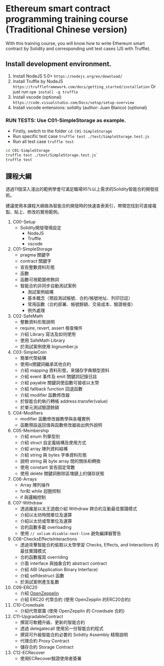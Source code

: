 # Ethereum smart contract programming training course (Traditional Chinese version)

With this training course, you will know how to write Ethereum smart contract by Solidity and corresponding unit test cases (JS with Truffle).

## Install development environment.

1. Install NodeJS 5.0+
`https://nodejs.org/en/download/`
2. Install Truffle by NodeJS
`https://truffleframework.com/docs/getting_started/installation`
Or just run `npm install -g truffle`
3. Install vscode (optional)
`https://code.visualstudio.com/Docs/setup/setup-overview`
4. Install vscode entensions: solidity (author: Juan Blanco) (optional)

### RUN TESTS: Use C01-SimpleStorage as example.
- Firstly, switch to the folder
`cd C01-SimpleStorage`
- Run specific test case
`truffle test ./test/SimpleStorage.test.js`
- Run all test case
`truffle test`

```sh
cd C01-SimpleStorage
truffle test ./test/SimpleStorage.test.js`
truffle test
```

## 課程大綱

透過11個深入淺出的範例學會可滿足職場95%以上需求的Solidity智能合約開發技術。

建議使用本課程大綱做為智能合約開發時的快速查表索引，帶領您找到可直接複製、貼上、修改的實用範例。

1. C00-Setup
    - Solidity開發環境設定
        - NodeJS
        - Truffle
        - vscode
2. C01-SimpleStorage
    - pragma 關鍵字
    - contract 關鍵字
    - 宣告整數資料形態
    - 函數
    - 函數可視範圍修飾詞
    - 智能合約非同步自動測試案例
        - 測試案例結構
        - 基本概念（預設測試帳號、合約/帳號地址、列印日誌）
        - 常用函數（合約部署、帳號餘額、交易成本、驗證檢查）
        - 例外處理
3. C02-SafeMath
    - 整數資料形態說明
    - require, revert, assert 檢查條件
    - 介紹 Library 寫法及如何使用
    - 使用 SafeMath Library
    - 於測試案例使用 bignumber.js
4. C03-SimpleCoin
    - 簡單代幣結構
    - 使用is關鍵詞繼承其他合約
    - 介紹 mapping 資料形態，來儲存字典類型資料
    - 介紹 event 事件及 emit 關鍵詞記錄日誌
    - 介紹 payable 關鍵詞使函數可接收以太幣
    - 介紹 fallback function 回退函數
    - 介紹 modifier 函數修改器
    - 於智能合約執行轉帳 address.transfer(value)
    - 於單元測試驗證餘額
5. C04-Modifiers
    - modifier 函數修改器教學與各種實例
    - 函數預設返回值與函數修改器拋出例外說明
6. C05-Membership
    - 介紹 enum 列舉型別
    - 介紹 struct 自定義結構及使用方式
    - 介紹 array 陣列資料結構
    - 介紹 string 與 bytes 字串資料形態
    - 說明 string 與 byte array 間的關係和轉換
    - 使用 constant 宣告固定常數
    - 使用 delete 關鍵詞刪除區塊鏈上的儲存狀態
7. C06-Arrays
    - Array 陣列操作
    - for和 while 迴圈控制
    - if 與邏輯控制
8. C07-Withdraw
    - 透過誰是以太王遊戲介紹 Withdraw 跨合約互動最佳實踐模式
    - 介紹以太坊時間單位及運算
    - 介紹以太坊或幣單位及運算
    - 合約函數多載 overloading
    - 使用 `// solium-disable-next-line` 避免編譯器警告
9. C08-ChecksEffectsInteractions
    - 透過攻擊智能合約偷取以太幣學習 Checks, Effects, and Interactions 的最佳實踐模式
    - 合約函數複寫 overriding
    - 介面 interface 與抽象合約 abstract contract
    - 介紹 ABI (Application Binary Interface)
    - 介紹 selfdestruct 函數
    - 於測試案例產生亂數
10. C09-ERC20
    - 介紹 [OpenZeppelin](https://github.com/OpenZeppelin/openzeppelin-solidity)
    - 介紹 ERC20 代幣合約 (使用 OpenZepplin 的ERC20合約)
11. C10-Crowdsale
    - 介紹代幣眾籌 (使用 OpenZepplin 的 Crowdsale 合約)
12. C11-UpgradableContract
    - 撰寫可軟體升級、更新的智能合約
    - 透過 delegatecall 使用另一份智能合約程式
    - 撰寫可升級智能合約必要的 Solidity Assembly 精簡說明
    - 代理合約 Proxy Contract
    - 儲存合約 Storage Contract
13. C12-ECRecover
    - 使用ECRecover驗證使用者簽署